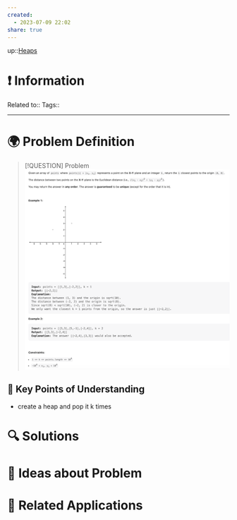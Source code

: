```yaml
---
created:
  - 2023-07-09 22:02
share: true
---
```


up::[Heaps](NeetCode%20Index.md#^c810f8)

# ❗ Information
Related to:: 
Tags:: 

___
# 🌍 Problem Definition

> [!QUESTION] Problem
> ![Pasted image 20230709220343.png](./40-referenceVAULTS/Resource%20Library/Images/Pasted%20image%2020230709220343.png)

## 🔑 **Key Points of Understanding**
- create a heap and pop it k times
# 🔍 Solutions

# 🧠 Ideas about Problem

# 🔗 Related Applications


